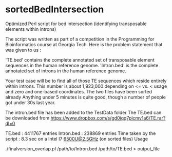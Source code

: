 # sortedBedIntersection
Optimized Perl script for bed intersection (identifying transposable elements within introns)



The script was written as part of a competition in the Programming for Bioinformatics course at Georgia Tech.
Here is the problem statement that was given to us :


'TE.bed' contains the complete annotated set of transposable element sequences in the human reference genome. 'Intron.bed' is the complete annotated set of introns in the human reference genome. 

Your test case will be to find all of those TE sequences which reside entirely within introns. This number is about 1,923,000 depending on <= vs. < usage and zero and one-based coordinates. The two files have been sorted already
Anything under 5 minutes is quite good, though a number of people got under 30s last year.

The intron.bed file has been added to the TestData folder
The TE.bed can be downloaded from https://www.dropbox.com/s/gd0iqq7plcmv1a6/TE.rar?dl=0

TE.bed  : 4411767 entries
Intron.bed : 238869 entries
Time taken by the script : 8.3 sec on a Intel I7 6500U@2.5GHz (on sorted files)
Usage

./finalversion_overlap.pl /path/to/Intron.bed /path/to/TE.bed > output_file

